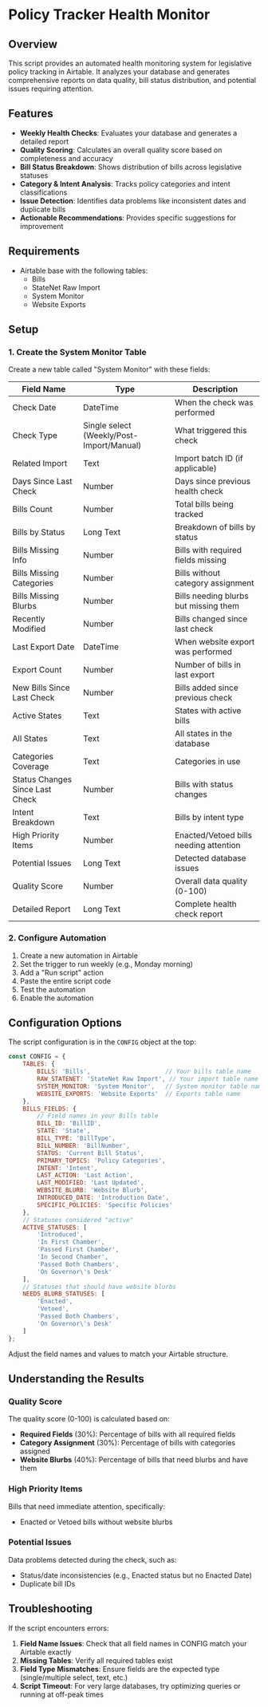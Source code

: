 # Policy Tracker Health Monitor

## Overview

This script provides an automated health monitoring system for legislative policy tracking in Airtable. It analyzes your database and generates comprehensive reports on data quality, bill status distribution, and potential issues requiring attention.

## Features

- **Weekly Health Checks**: Evaluates your database and generates a detailed report
- **Quality Scoring**: Calculates an overall quality score based on completeness and accuracy
- **Bill Status Breakdown**: Shows distribution of bills across legislative statuses
- **Category & Intent Analysis**: Tracks policy categories and intent classifications 
- **Issue Detection**: Identifies data problems like inconsistent dates and duplicate bills
- **Actionable Recommendations**: Provides specific suggestions for improvement

## Requirements

- Airtable base with the following tables:
  - Bills
  - StateNet Raw Import 
  - System Monitor
  - Website Exports

## Setup

### 1. Create the System Monitor Table

Create a new table called "System Monitor" with these fields:

| Field Name | Type | Description |
|------------|------|-------------|
| Check Date | DateTime | When the check was performed |
| Check Type | Single select (Weekly/Post-Import/Manual) | What triggered this check |
| Related Import | Text | Import batch ID (if applicable) |
| Days Since Last Check | Number | Days since previous health check |
| Bills Count | Number | Total bills being tracked |
| Bills by Status | Long Text | Breakdown of bills by status |
| Bills Missing Info | Number | Bills with required fields missing |
| Bills Missing Categories | Number | Bills without category assignment |
| Bills Missing Blurbs | Number | Bills needing blurbs but missing them |
| Recently Modified | Number | Bills changed since last check |
| Last Export Date | DateTime | When website export was performed |
| Export Count | Number | Number of bills in last export |
| New Bills Since Last Check | Number | Bills added since previous check |
| Active States | Text | States with active bills |
| All States | Text | All states in the database |
| Categories Coverage | Text | Categories in use |
| Status Changes Since Last Check | Number | Bills with status changes |
| Intent Breakdown | Text | Bills by intent type |
| High Priority Items | Number | Enacted/Vetoed bills needing attention |
| Potential Issues | Long Text | Detected database issues |
| Quality Score | Number | Overall data quality (0-100) |
| Detailed Report | Long Text | Complete health check report |

### 2. Configure Automation

1. Create a new automation in Airtable
2. Set the trigger to run weekly (e.g., Monday morning)
3. Add a "Run script" action
4. Paste the entire script code
5. Test the automation
6. Enable the automation

## Configuration Options

The script configuration is in the `CONFIG` object at the top:

```javascript
const CONFIG = {
    TABLES: {
        BILLS: 'Bills',                     // Your bills table name
        RAW_STATENET: 'StateNet Raw Import', // Your import table name
        SYSTEM_MONITOR: 'System Monitor',   // System monitor table name
        WEBSITE_EXPORTS: 'Website Exports'  // Exports table name
    },
    BILLS_FIELDS: {
        // Field names in your Bills table
        BILL_ID: 'BillID',
        STATE: 'State',
        BILL_TYPE: 'BillType',
        BILL_NUMBER: 'BillNumber',
        STATUS: 'Current Bill Status',
        PRIMARY_TOPICS: 'Policy Categories',
        INTENT: 'Intent',
        LAST_ACTION: 'Last Action',
        LAST_MODIFIED: 'Last Updated',
        WEBSITE_BLURB: 'Website Blurb',
        INTRODUCED_DATE: 'Introduction Date',
        SPECIFIC_POLICIES: 'Specific Policies'
    },
    // Statuses considered "active"
    ACTIVE_STATUSES: [
        'Introduced', 
        'In First Chamber', 
        'Passed First Chamber',
        'In Second Chamber',
        'Passed Both Chambers',
        'On Governor\'s Desk'
    ],
    // Statuses that should have website blurbs
    NEEDS_BLURB_STATUSES: [
        'Enacted',
        'Vetoed',
        'Passed Both Chambers',
        'On Governor\'s Desk'
    ]
};
```

Adjust the field names and values to match your Airtable structure.

## Understanding the Results

### Quality Score

The quality score (0-100) is calculated based on:

- **Required Fields** (30%): Percentage of bills with all required fields
- **Category Assignment** (30%): Percentage of bills with categories assigned
- **Website Blurbs** (40%): Percentage of bills that need blurbs and have them

### High Priority Items

Bills that need immediate attention, specifically:

- Enacted or Vetoed bills without website blurbs

### Potential Issues

Data problems detected during the check, such as:

- Status/date inconsistencies (e.g., Enacted status but no Enacted Date)
- Duplicate bill IDs

## Troubleshooting

If the script encounters errors:

1. **Field Name Issues**: Check that all field names in CONFIG match your Airtable exactly
2. **Missing Tables**: Verify all required tables exist
3. **Field Type Mismatches**: Ensure fields are the expected type (single/multiple select, text, etc.)
4. **Script Timeout**: For very large databases, try optimizing queries or running at off-peak times
